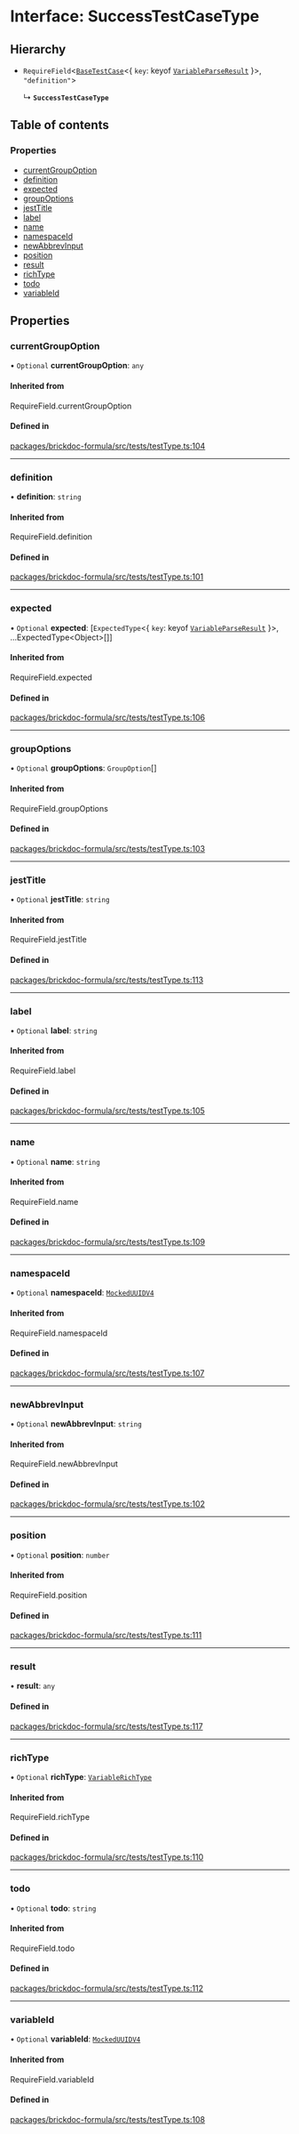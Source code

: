 # Interface: SuccessTestCaseType

## Hierarchy

- `RequireField`<[`BaseTestCase`](BaseTestCase.md)<{ `key`: keyof [`VariableParseResult`](VariableParseResult.md)  }\>, ``"definition"``\>

  ↳ **`SuccessTestCaseType`**

## Table of contents

### Properties

- [currentGroupOption](SuccessTestCaseType.md#currentgroupoption)
- [definition](SuccessTestCaseType.md#definition)
- [expected](SuccessTestCaseType.md#expected)
- [groupOptions](SuccessTestCaseType.md#groupoptions)
- [jestTitle](SuccessTestCaseType.md#jesttitle)
- [label](SuccessTestCaseType.md#label)
- [name](SuccessTestCaseType.md#name)
- [namespaceId](SuccessTestCaseType.md#namespaceid)
- [newAbbrevInput](SuccessTestCaseType.md#newabbrevinput)
- [position](SuccessTestCaseType.md#position)
- [result](SuccessTestCaseType.md#result)
- [richType](SuccessTestCaseType.md#richtype)
- [todo](SuccessTestCaseType.md#todo)
- [variableId](SuccessTestCaseType.md#variableid)

## Properties

### <a id="currentgroupoption" name="currentgroupoption"></a> currentGroupOption

• `Optional` **currentGroupOption**: `any`

#### Inherited from

RequireField.currentGroupOption

#### Defined in

[packages/brickdoc-formula/src/tests/testType.ts:104](https://github.com/brickdoc/brickdoc/blob/main/packages/brickdoc-formula/src/tests/testType.ts#L104)

___

### <a id="definition" name="definition"></a> definition

• **definition**: `string`

#### Inherited from

RequireField.definition

#### Defined in

[packages/brickdoc-formula/src/tests/testType.ts:101](https://github.com/brickdoc/brickdoc/blob/main/packages/brickdoc-formula/src/tests/testType.ts#L101)

___

### <a id="expected" name="expected"></a> expected

• `Optional` **expected**: [`ExpectedType`<{ `key`: keyof [`VariableParseResult`](VariableParseResult.md)  }\>, ...ExpectedType<Object\>[]]

#### Inherited from

RequireField.expected

#### Defined in

[packages/brickdoc-formula/src/tests/testType.ts:106](https://github.com/brickdoc/brickdoc/blob/main/packages/brickdoc-formula/src/tests/testType.ts#L106)

___

### <a id="groupoptions" name="groupoptions"></a> groupOptions

• `Optional` **groupOptions**: `GroupOption`[]

#### Inherited from

RequireField.groupOptions

#### Defined in

[packages/brickdoc-formula/src/tests/testType.ts:103](https://github.com/brickdoc/brickdoc/blob/main/packages/brickdoc-formula/src/tests/testType.ts#L103)

___

### <a id="jesttitle" name="jesttitle"></a> jestTitle

• `Optional` **jestTitle**: `string`

#### Inherited from

RequireField.jestTitle

#### Defined in

[packages/brickdoc-formula/src/tests/testType.ts:113](https://github.com/brickdoc/brickdoc/blob/main/packages/brickdoc-formula/src/tests/testType.ts#L113)

___

### <a id="label" name="label"></a> label

• `Optional` **label**: `string`

#### Inherited from

RequireField.label

#### Defined in

[packages/brickdoc-formula/src/tests/testType.ts:105](https://github.com/brickdoc/brickdoc/blob/main/packages/brickdoc-formula/src/tests/testType.ts#L105)

___

### <a id="name" name="name"></a> name

• `Optional` **name**: `string`

#### Inherited from

RequireField.name

#### Defined in

[packages/brickdoc-formula/src/tests/testType.ts:109](https://github.com/brickdoc/brickdoc/blob/main/packages/brickdoc-formula/src/tests/testType.ts#L109)

___

### <a id="namespaceid" name="namespaceid"></a> namespaceId

• `Optional` **namespaceId**: [`MockedUUIDV4`](../README.md#mockeduuidv4)

#### Inherited from

RequireField.namespaceId

#### Defined in

[packages/brickdoc-formula/src/tests/testType.ts:107](https://github.com/brickdoc/brickdoc/blob/main/packages/brickdoc-formula/src/tests/testType.ts#L107)

___

### <a id="newabbrevinput" name="newabbrevinput"></a> newAbbrevInput

• `Optional` **newAbbrevInput**: `string`

#### Inherited from

RequireField.newAbbrevInput

#### Defined in

[packages/brickdoc-formula/src/tests/testType.ts:102](https://github.com/brickdoc/brickdoc/blob/main/packages/brickdoc-formula/src/tests/testType.ts#L102)

___

### <a id="position" name="position"></a> position

• `Optional` **position**: `number`

#### Inherited from

RequireField.position

#### Defined in

[packages/brickdoc-formula/src/tests/testType.ts:111](https://github.com/brickdoc/brickdoc/blob/main/packages/brickdoc-formula/src/tests/testType.ts#L111)

___

### <a id="result" name="result"></a> result

• **result**: `any`

#### Defined in

[packages/brickdoc-formula/src/tests/testType.ts:117](https://github.com/brickdoc/brickdoc/blob/main/packages/brickdoc-formula/src/tests/testType.ts#L117)

___

### <a id="richtype" name="richtype"></a> richType

• `Optional` **richType**: [`VariableRichType`](../README.md#variablerichtype)

#### Inherited from

RequireField.richType

#### Defined in

[packages/brickdoc-formula/src/tests/testType.ts:110](https://github.com/brickdoc/brickdoc/blob/main/packages/brickdoc-formula/src/tests/testType.ts#L110)

___

### <a id="todo" name="todo"></a> todo

• `Optional` **todo**: `string`

#### Inherited from

RequireField.todo

#### Defined in

[packages/brickdoc-formula/src/tests/testType.ts:112](https://github.com/brickdoc/brickdoc/blob/main/packages/brickdoc-formula/src/tests/testType.ts#L112)

___

### <a id="variableid" name="variableid"></a> variableId

• `Optional` **variableId**: [`MockedUUIDV4`](../README.md#mockeduuidv4)

#### Inherited from

RequireField.variableId

#### Defined in

[packages/brickdoc-formula/src/tests/testType.ts:108](https://github.com/brickdoc/brickdoc/blob/main/packages/brickdoc-formula/src/tests/testType.ts#L108)
